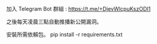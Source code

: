 加入 Telegram Bot 群組 : https://t.me/+DjevWlcpuKszODI1

之後每天凌晨三點自動推播新公開漏洞。

安裝所需依賴包。
pip install -r requirements.txt
